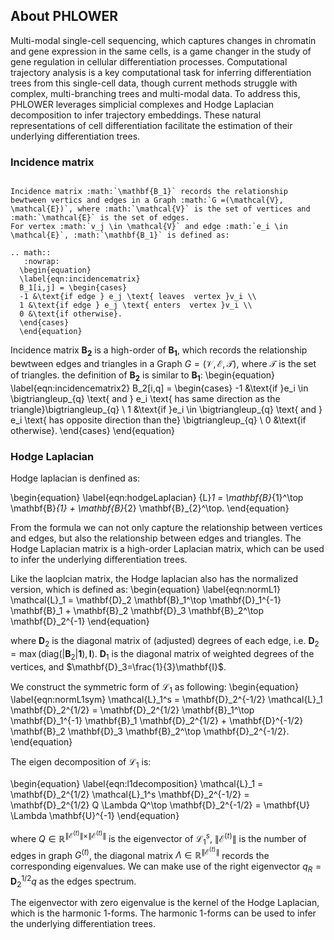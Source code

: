 ## About PHLOWER

Multi-modal single-cell sequencing, which captures changes in chromatin and gene expression in the same cells, is a game changer in the study of gene regulation in cellular differentiation processes. Computational trajectory analysis is a key computational task for inferring differentiation trees from this single-cell data, though current methods struggle with complex, multi-branching trees and multi-modal data. To address this, PHLOWER leverages simplicial complexes and Hodge Laplacian decomposition to infer trajectory embeddings. These natural representations of cell differentiation facilitate the estimation of their underlying differentiation trees.


### Incidence matrix

```{eval-rst}

Incidence matrix :math:`\mathbf{B_1}` records the relationship bewtween vertics and edges in a Graph :math:`G =(\mathcal{V}, \mathcal{E})`, where :math:`\mathcal{V}` is the set of vertices and :math:`\mathcal{E}` is the set of edges.
For vertex :math:`v_j \in \mathcal{V}` and edge :math:`e_i \in \mathcal{E}`, :math:`\mathbf{B_1}` is defined as:

.. math::
   :nowrap:
  \begin{equation}
  \label{eqn:incidencematrix}
  B_1[i,j] = \begin{cases}
  -1 &\text{if edge } e_j \text{ leaves  vertex }v_i \\
  1 &\text{if edge } e_j \text{ enters  vertex }v_i \\
  0 &\text{if otherwise}.
  \end{cases}
  \end{equation}

```


Incidence matrix $\mathbf{B_2}$ is a high-order of $\mathbf{B_1}$, which records the relationship bewtween edges and triangles in a Graph $G =(\mathcal{V}, \mathcal{E}, \mathcal{T})$, where $\mathcal{T}$ is the set of triangles. the definition of $\mathbf{B_2}$ is similar to $\mathbf{B_1}$:
  \begin{equation}
  \label{eqn:incidencematrix2}
  B_2[i,q] = \begin{cases}
  -1 &\text{if }e_i \in \bigtriangleup_{q} \text{ and } e_i \text{ has same direction as the triangle}\bigtriangleup_{q}  \\
  1 &\text{if }e_i \in \bigtriangleup_{q} \text{ and } e_i \text{ has opposite direction than the} \bigtriangleup_{q} \\
  0 &\text{if otherwise}.
  \end{cases}
  \end{equation}

### Hodge Laplacian
Hodge laplacian is denfined as:

\begin{equation}
\label{eqn:hodgeLaplacian}
{L}_1 = \mathbf{B}_{1}^\top \mathbf{B}_{1} + \mathbf{B}_{2} \mathbf{B}_{2}^\top.
\end{equation}

From the formula we can not only capture the relationship between vertices and edges, but also the relationship between edges and triangles. The Hodge Laplacian matrix is a high-order Laplacian matrix, which can be used to infer the underlying differentiation trees.

Like the laoplcian matrix, the Hodge laplacian also has the normalized version, which is defined as:
\begin{equation}
\label{eqn:normL1}
\mathcal{L}_1 = \mathbf{D}_2 \mathbf{B}_1^\top \mathbf{D}_1^{-1} \mathbf{B}_1 + \mathbf{B}_2 \mathbf{D}_3 \mathbf{B}_2^\top \mathbf{D}_2^{-1}
\end{equation}

where $\mathbf{D}_2$ is the diagonal matrix of (adjusted) degrees of each edge, i.e. $\mathbf{D}_2 = \max{(\text{diag}(|\mathbf{B}_2| \mathbf{1}), \mathbf{I})}$. $\mathbf{D}_1$ is the diagonal matrix of weighted degrees of the vertices, and $\mathbf{D}_3=\frac{1}{3}\mathbf{I}$.


We construct the symmetric form of $\mathcal{L}_1$ as following:
\begin{equation}
\label{eqn:normL1sym}
\mathcal{L}_1^s = \mathbf{D}_2^{-1/2} \mathcal{L}_1 \mathbf{D}_2^{1/2} = \mathbf{D}_2^{1/2} \mathbf{B}_1^\top \mathbf{D}_1^{-1} \mathbf{B}_1 \mathbf{D}_2^{1/2} + \mathbf{D}^{-1/2} \mathbf{B}_2 \mathbf{D}_3 \mathbf{B}_2^\top \mathbf{D}_2^{-1/2}.
\end{equation}

The eigen decomposition of $\mathcal{L}_1$ is:

\begin{equation}
\label{eqn:l1decomposition}
\mathcal{L}_1 = \mathbf{D}_2^{1/2} \mathcal{L}_1^s \mathbf{D}_2^{-1/2} =  \mathbf{D}_2^{1/2} Q \Lambda Q^\top \mathbf{D}_2^{-1/2} = \mathbf{U} \Lambda \mathbf{U}^{-1}
\end{equation}

where $Q\in \mathbb{R}^{\|\mathcal{E}^{(t)}\|\times \|\mathcal{E}^{(t)}\|}$ is the eigenvector of $\mathcal{L}_1^s$, $\|\mathcal{E}^{(t)}\|$ is the number of edges in graph $G^{(t)}$, the diagonal matrix $\Lambda\in \mathbb{R}^{\|\mathcal{E}^{(t)}\|}$ records the corresponding eigenvalues. We can make use of the right eigenvector $q_R = \mathbf{D}_2^{1/2} q$ as the edges spectrum.


The eigenvector with zero eigenvalue is the kernel of the Hodge Laplacian, which is the harmonic 1-forms. The harmonic 1-forms can be used to infer the underlying differentiation trees.
